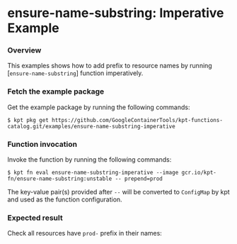 # ensure-name-substring: Imperative Example

### Overview

This examples shows how to add prefix to resource names by
running [`ensure-name-substring`] function imperatively.

### Fetch the example package

Get the example package by running the following commands:

```shell
$ kpt pkg get https://github.com/GoogleContainerTools/kpt-functions-catalog.git/examples/ensure-name-substring-imperative
```

### Function invocation

Invoke the function by running the following commands:

```shell
$ kpt fn eval ensure-name-substring-imperative --image gcr.io/kpt-fn/ensure-name-substring:unstable -- prepend=prod
```

The key-value pair(s) provided after `--` will be converted to `ConfigMap` by
kpt and used as the function configuration.

### Expected result

Check all resources have `prod-` prefix in their names:

[ensure-name-substring]: https://catalog.kpt.dev/ensure-name-substring/v0.1/
